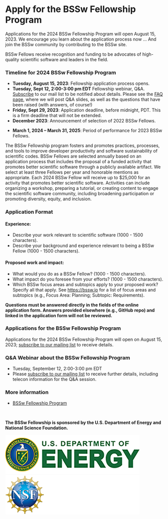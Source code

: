 # Apply for the BSSw Fellowship Program

<!--BSSw is currently accepting applications for the 2023 BSSw Fellowship Program. -->
<!-- While applications are now closed for the BSSw Fellowship Program, we encourage you learn about the application process. -->
Applications for the 2024 BSSw Fellowship Program will open August 15, 2023. We encourage you learn about the application process now ... And join the BSSw community by contributing to the BSSw site.

BSSw Fellows receive recognition and funding to be advocates of high-quality scientific software and leaders in the field.

<!-- Submissions for the 2023 BSSw Fellowship Program are accepted through the [online application form](https://docs.google.com/forms/d/e/1FAIpQLSevs3TJd5dQZ0AWg0V1GSq4y8VzL-iyTD4E8j9aTt9GLRy_cQ/viewform?usp=sf_link). -->

### Timeline for 2024 BSSw Fellowship Program

<!-- Applications are now closed for the 2023 BSSw Fellowship Program. Check back in summer 2023 for info about the 2024 application process. -->

- **Tuesday, August 15, 2023**: Fellowship application process opens.
- **Tuesday, Sept 12, 2:00-3:00 pm EDT** Fellowship webinar, Q&A. [Subscribe](https://bssw.io/pages/receive-our-email-digest) to our mail list to be notified about details. Please see the [FAQ page](https://bssw.io/pages/bssw-fellowship-faq), where we will post Q&A slides, as well as the questions that have been raised (with answers, of course!)
- **Friday, Sept 29, 2023**: Application deadline, before midnight, PDT. This is a firm deadline that will not be extended.
- **December 2023**: Announcement of selection of 2022 BSSw Fellows.
<!-- - **January 17 - 20, 2024**: Fellows honored at the [DOE ECP Annual Meeting](https://www.ecpannualmeeting.com/). -->
- **March 1, 2024 – March 31, 2025**: Period of performance for 2023 BSSw Fellows.


The BSSw Fellowship program fosters and promotes practices, processes, and tools to improve developer productivity and software sustainability of scientific codes.
BSSw Fellows are selected annually based on an application process that includes the proposal of a funded activity that promotes better scientific software through a publicly available artifact.
We select at least three Fellows per year and honorable mentions as appropriate.
Each 2024 BSSw Fellow will receive up to $25,000 for an activity that promotes better scientific software.
Activities can include organizing a workshop, preparing a tutorial, or creating content to engage the scientific software community, including broadening participation or promoting diversity, equity, and inclusion.

### Application Format
#### Experience:

- Describe your work relevant to scientific software (1000 - 1500 characters).
- Describe your background and experience relevant to being a BSSw Fellow (1000 - 1500 characters).

#### Proposed work and impact:

- What would you do as a BSSw Fellow? (1000 - 1500 characters).
- What impact do you foresee from your efforts? (1000 - 1500 characters).
- Which BSSw focus areas and subtopics apply to your proposed work? Specify all that apply. See https://bssw.io for a list of focus areas and subtopics (e.g., Focus Area: Planning; Subtopic: Requirements).

**Questions must be answered directly in the fields of the online application form.  Answers provided elsewhere (e.g., GitHub repo) and linked in the application form will not be reviewed.**

### Applications for the BSSw Fellowship Program

Applications for the 2024 BSSw Fellowship Program will open on August 15, 2023; [subscribe to our mailing list](https://bssw.io/pages/receive-our-email-digest) to receive details.

<!-- Applications are closed for the 2023 BSSw Fellowship Program.  Please check back for information about the 2024 BSSw Fellowship application process; [subscribe to our mailing list](https://bssw.io/pages/receive-our-email-digest) to receive details. -->

<!--Applications are now being accepted for the 2023 BSSw Fellowship Program.  Submissions for the 2023 BSSw Fellowship Program are accepted through the [**online application form**](https://docs.google.com/forms/d/e/1FAIpQLSevs3TJd5dQZ0AWg0V1GSq4y8VzL-iyTD4E8j9aTt9GLRy_cQ/viewform?usp=sf_link). -->


### Q&A Webinar about the BSSw Fellowship Program

- Tuesday, September 12, 2:00-3:00 pm EDT
- Please [subscribe to our mailing list](https://bssw.io/pages/receive-our-email-digest) to receive further details, including telecon information for the Q&A session.

### More information

- [BSSw Fellowship Program](https://bssw.io/fellowship)

<!--
### More information, including on-line application
- [BSSw Fellowship Program](https://bssw.io/fellowship)
- [Online Application](https://docs.google.com/forms/d/e/1FAIpQLSevs3TJd5dQZ0AWg0V1GSq4y8VzL-iyTD4E8j9aTt9GLRy_cQ/viewform?usp=sf_link) (Submissions open!)
- <mark>Application deadline: Friday, September 30, 2022</mark>; this is a firm deadline that will not be extended.
-->

<br>

**The BSSw Fellowship is sponsored by the U.S. Department of Energy and National Science Foundation.**

<div class='fellow'>
<div class='img_div'>
  <img src='../../images/Logo_DOE_Unofficial_Sm.png' class='logo' />
</div>

<div class='img_div'>
  <img src='../../images/Logo_NSF_4ColorB_Sm.png' class='logo' />
</div>
</div>

<!--
Publish: yes
OpenGraph image: OG_2109_BSSwFellowships.png
-->
